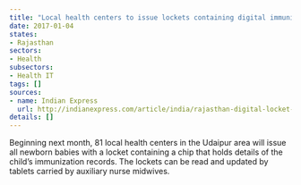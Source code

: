 ```yaml
---
title: "Local health centers to issue lockets containing digital immunization records to newborns in Udaipur"
date: 2017-01-04
states:
- Rajasthan
sectors:
- Health
subsectors:
- Health IT
tags: []
sources:
- name: Indian Express
  url: http://indianexpress.com/article/india/rajasthan-digital-locket-to-track-immunisation-details-of-infants-4451780/
details: []
---
```


Beginning next month, 81 local health centers in the Udaipur area will issue all newborn babies with a locket containing a chip that holds details of the child’s immunization records. The lockets can be read and updated by tablets carried by auxiliary nurse midwives.
